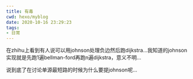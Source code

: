 ```yaml
---
title: 有毒
cwd: hexo/myblog
date: 2020-10-16 23:29:23
tags:
- 日常
---
```


在zhihu上看到有人说可以用johnson处理负边然后跑dijkstra...我知道的johnson实现就是先跑1遍bellman-ford再跑n遍dijkstra，意义不明...

说到底了在讨论单源最短路的时候为什么要提johnson呢...

